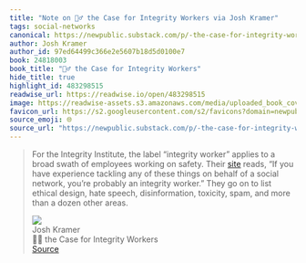 ```yaml
---
title: "Note on 🕵️‍♂️ the Case for Integrity Workers via Josh Kramer"
tags: social-networks
canonical: https://newpublic.substack.com/p/-the-case-for-integrity-workers?utm_source=url
author: Josh Kramer
author_id: 97ed64499c366e2e5607b18d5d0100e7
book: 24818003
book_title: "🕵️‍♂️ the Case for Integrity Workers"
hide_title: true
highlight_id: 483298515
readwise_url: https://readwise.io/open/483298515
image: https://readwise-assets.s3.amazonaws.com/media/uploaded_book_covers/profile_265723/https3A2F2Fbucketeer-e05bbc84-baa3-437e-9518-adb32be_36JM85M.png
favicon_url: https://s2.googleusercontent.com/s2/favicons?domain=newpublic.substack.com
source_emoji: 🌐
source_url: "https://newpublic.substack.com/p/-the-case-for-integrity-workers?utm_source=url#:~:text=For%20the%20Integrity,dozen%20other%20areas."
---
```


> For the Integrity Institute, the label “integrity worker” applies to a broad swath of employees working on safety. Their [site](https://integrityinstitute.org/) reads, “If you have experience tackling any of these things on behalf of a social network, you’re probably an integrity worker.” They go on to list ethical design, hate speech, disinformation, toxicity, spam, and more than a dozen other areas.
> <div class="quoteback-footer"><div class="quoteback-avatar"><img class="mini-favicon" src="https://s2.googleusercontent.com/s2/favicons?domain=newpublic.substack.com"></div><div class="quoteback-metadata"><div class="metadata-inner"><span style="display:none">FROM:</span><div aria-label="Josh Kramer" class="quoteback-author"> Josh Kramer</div><div aria-label="🕵️‍♂️ the Case for Integrity Workers" class="quoteback-title"> 🕵️‍♂️ the Case for Integrity Workers</div></div></div><div class="quoteback-backlink"><a target="_blank" aria-label="go to the full text of this quotation" rel="noopener" href="https://newpublic.substack.com/p/-the-case-for-integrity-workers?utm_source=url#:~:text=For%20the%20Integrity,dozen%20other%20areas." class="quoteback-arrow"> Source</a></div></div>